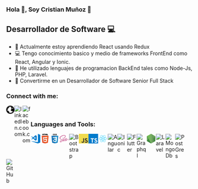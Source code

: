 ### Hola 👋, Soy Cristian Muñoz 👦

## Desarrollador de Software 💻
- 🌱 Actualmente estoy aprendiendo React usando Redux
- 💻 Tengo conocimiento basico y medio de frameworks FrontEnd como React, Angular y Ionic.
- 📝 He utilizado lenguajes de programacion BackEnd tales como Node-Js, PHP, Laravel.
- 🌟 Convertirme en un Desarrollador de Software Senior Full Stack 

### Connect with me:

[<img align="left"  alt="codeStack.com" width="22px" src="https://raw.githubusercontent.com/iconic/open-iconic/master/svg/globe.svg" />][website]
[<img align="left"  alt="linkedln.com" width="22px" src="https://camo.githubusercontent.com/d659d2bac00c01b42bffbae84bdc121e828b8fecd5b4949ffa2575f5d9e4a371/68747470733a2f2f63646e2e6a7364656c6976722e6e65742f6e706d2f73696d706c652d69636f6e734076332f69636f6e732f6c696e6b6564696e2e737667" />][linkedin]
[<img align="left"  alt="facebook.com" width="22px" src="https://camo.githubusercontent.com/68395a7b109c74c379a2e19b46e78a7df724c05e8a35df5b2d4a85d3b6cb5369/68747470733a2f2f63646e2e6a7364656c6976722e6e65742f6e706d2f73696d706c652d69636f6e7340332e302e312f69636f6e732f66616365626f6f6b2e737667" />][facebook]


<br/>

### Languages and Tools:
<img align="left"  alt="Visual Studio Code" width="26px" src="https://raw.githubusercontent.com/github/explore/80688e429a7d4ef2fca1e82350fe8e3517d3494d/topics/visual-studio-code/visual-studio-code.png" />
<img align="left"  alt="HTLM5" width="26px" src="https://raw.githubusercontent.com/github/explore/80688e429a7d4ef2fca1e82350fe8e3517d3494d/topics/html/html.png" />
<img align="left"  alt="css3" width="26px" src="https://raw.githubusercontent.com/github/explore/80688e429a7d4ef2fca1e82350fe8e3517d3494d/topics/css/css.png" />
<img align="left"  alt="SASS" width="26px" src="https://raw.githubusercontent.com/github/explore/80688e429a7d4ef2fca1e82350fe8e3517d3494d/topics/sass/sass.png" />
<img align="left"  alt="Bootstrap" width="26px" src="https://upload.wikimedia.org/wikipedia/commons/thumb/b/b2/Bootstrap_logo.svg/1200px-Bootstrap_logo.svg.png" />
<img align="left"  alt="JavaScript" width="26px" src="https://raw.githubusercontent.com/github/explore/80688e429a7d4ef2fca1e82350fe8e3517d3494d/topics/javascript/javascript.png" />
<img align="left"  alt="TypeScript" width="26px" src="https://raw.githubusercontent.com/github/explore/80688e429a7d4ef2fca1e82350fe8e3517d3494d/topics/typescript/typescript.png" />
<img align="left"  alt="React" width="26px" src="https://raw.githubusercontent.com/github/explore/80688e429a7d4ef2fca1e82350fe8e3517d3494d/topics/react/react.png" />
<img align="left"  alt="Angular" width="26px" src="https://upload.wikimedia.org/wikipedia/commons/thumb/c/cf/Angular_full_color_logo.svg/1200px-Angular_full_color_logo.svg.png" />
<img align="left"  alt="Ionic" width="26px" src="http://tech.tribalyte.eu/wp-content/uploads/2018/05/ionic.png" />
<img align="left"  alt="Flutter" width="26px" src="https://openexpoeurope.com/wp-content/uploads/2019/12/flutter-logo-sharing.png" />
<img align="left"  alt="Graphql" width="26px" src="https://upload.wikimedia.org/wikipedia/commons/thumb/1/17/GraphQL_Logo.svg/225px-GraphQL_Logo.svg.png" />
<img align="left"  alt="NodeJs" width="26px" src="https://raw.githubusercontent.com/github/explore/80688e429a7d4ef2fca1e82350fe8e3517d3494d/topics/nodejs/nodejs.png" />
<img align="left"  alt="Laravel" width="26px" src="https://upload.wikimedia.org/wikipedia/commons/thumb/9/9a/Laravel.svg/1200px-Laravel.svg.png" />
<img align="left"  alt="MongoDb" width="26px" src="https://tecnoticias.net/wp-content/uploads/2021/02/mongodb-atlas-google-cloud-partnership-nosql-databases-integrations-2.jpg" />
<img align="left"  alt="PostGres" width="26px" src="https://upload.wikimedia.org/wikipedia/commons/thumb/2/29/Postgresql_elephant.svg/1200px-Postgresql_elephant.svg.png" />

<img align="left"  alt="GitHub" width="26px" src="https://live.mrf.io/statics/i/ps/www.muylinux.com/wp-content/uploads/2017/06/github.png?width=1200&enable=upscale" />

<br/>
<br/>

[website]: https://portafoliocristiianmunoz.netlify.app
[linkedin]: https://www.linkedin.com/in/cristian-mu%C3%B1oz-322089197/
[facebook]: https://www.facebook.com/krisstian.munozlp/
